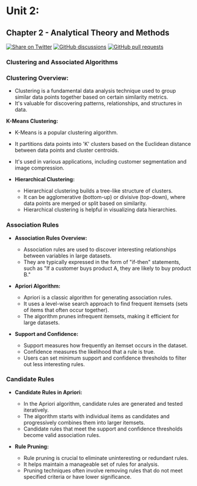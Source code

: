 # Unit 2: 
## Chapter 2 - Analytical Theory and Methods

[![Share on Twitter](https://img.shields.io/badge/-Share%20on%20Twitter-blue?logo=twitter&style=flat-square)](https://twitter.com/intent/tweet?text=https%3A%2F%2Fgithub.com%2Fwhoami-anoint%2FBig-Data-Series)
[![GitHub discussions](https://img.shields.io/github/discussions/whoami-anoint/DevOps)](https://github.com/whoami-anoint/Big-Data-Series/discussions)
[![GitHub pull requests](https://img.shields.io/github/issues-pr/whoami-anoint/DevOps)](https://github.com/whoami-anoint/Big-Data-Series/pulls)

### Clustering and Associated Algorithms

### **Clustering Overview:**
  - Clustering is a fundamental data analysis technique used to group similar data points together based on certain similarity metrics.
  - It's valuable for discovering patterns, relationships, and structures in data.

 **K-Means Clustering:**
  - K-Means is a popular clustering algorithm.
  - It partitions data points into 'K' clusters based on the Euclidean distance between data points and cluster centroids.
  - It's used in various applications, including customer segmentation and image compression.

- **Hierarchical Clustering:**
  - Hierarchical clustering builds a tree-like structure of clusters.
  - It can be agglomerative (bottom-up) or divisive (top-down), where data points are merged or split based on similarity.
  - Hierarchical clustering is helpful in visualizing data hierarchies.

### Association Rules

- **Association Rules Overview:**
  - Association rules are used to discover interesting relationships between variables in large datasets.
  - They are typically expressed in the form of "if-then" statements, such as "If a customer buys product A, they are likely to buy product B."

- **Apriori Algorithm:**
  - Apriori is a classic algorithm for generating association rules.
  - It uses a level-wise search approach to find frequent itemsets (sets of items that often occur together).
  - The algorithm prunes infrequent itemsets, making it efficient for large datasets.

- **Support and Confidence:**
  - Support measures how frequently an itemset occurs in the dataset.
  - Confidence measures the likelihood that a rule is true.
  - Users can set minimum support and confidence thresholds to filter out less interesting rules.

### Candidate Rules

- **Candidate Rules in Apriori:**
  - In the Apriori algorithm, candidate rules are generated and tested iteratively.
  - The algorithm starts with individual items as candidates and progressively combines them into larger itemsets.
  - Candidate rules that meet the support and confidence thresholds become valid association rules.

- **Rule Pruning:**
  - Rule pruning is crucial to eliminate uninteresting or redundant rules.
  - It helps maintain a manageable set of rules for analysis.
  - Pruning techniques often involve removing rules that do not meet specified criteria or have lower significance.
